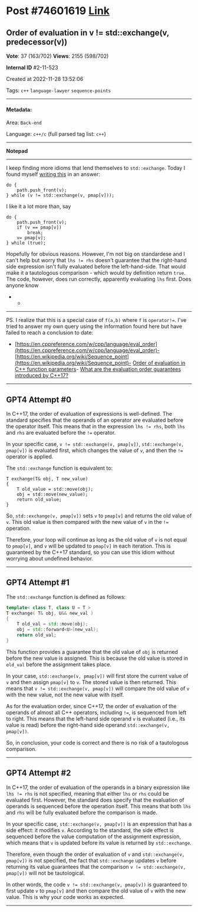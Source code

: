 
# Post \#74601619 [Link](https://stackoverflow.com/questions/74601619/)

## Order of evaluation in v != std::exchange(v, predecessor(v))

**Vote**: 37 (163/702) **Views**: 2155 (598/702) 

**Internal ID** \#2-11-523

Created at 2022-11-28 13:52:06

Tags: `c++` `language-lawyer` `sequence-points`

----------

#### Metadata:

Area: `Back-end`

Language: `c++/c` (full parsed tag list: `c++`)

----------

**Notepad**


----------

I keep finding more idioms that lend themselves to `std::exchange`.
Today I found myself [writing this](https://stackoverflow.com/a/74600853/85371) in an answer:
```
do {
    path.push_front(v);
} while (v != std::exchange(v, pmap[v]));
```

I like it a lot more than, say
```
do {
    path.push_front(v);
    if (v == pmap[v])
        break;
    v= pmap[v];
} while (true);
```

Hopefully for obvious reasons.
However, I'm not big on standardese and I can't help but worry that `lhs != rhs` doesn't guarantee that the right-hand side expression isn't fully evaluated before the left-hand-side. That would make it a tautologous comparison - which would by definition return `true`.
The code, however, does run correctly, apparently evaluating `lhs` first.
Does anyone know
- - 

---


PS. I realize that this is a special case of `f(a,b)` where `f` is `operator!=`. I've tried to answer my own query using the information found here but have failed to reach a conclusion to date:
- [https://en.cppreference.com/w/cpp/language/eval_order](https://en.cppreference.com/w/cpp/language/eval_order)- [https://en.wikipedia.org/wiki/Sequence_point](https://en.wikipedia.org/wiki/Sequence_point)- [Order of evaluation in C++ function parameters](https://stackoverflow.com/questions/2934904/order-of-evaluation-in-c-function-parameters)- [What are the evaluation order guarantees introduced by C++17?](https://stackoverflow.com/questions/38501587/what-are-the-evaluation-order-guarantees-introduced-by-c17)


----------
        
## GPT4 Attempt \#0

In C++17, the order of evaluation of expressions is well-defined. The standard specifies that the operands of an operator are evaluated before the operator itself. This means that in the expression `lhs != rhs`, both `lhs` and `rhs` are evaluated before the `!=` operator.

In your specific case, `v != std::exchange(v, pmap[v])`, `std::exchange(v, pmap[v])` is evaluated first, which changes the value of `v`, and then the `!=` operator is applied.

The `std::exchange` function is equivalent to:
```
T exchange(T& obj, T new_value)
{
    T old_value = std::move(obj);
    obj = std::move(new_value);
    return old_value;
}
```
So, `std::exchange(v, pmap[v])` sets `v` to `pmap[v]` and returns the old value of `v`. This old value is then compared with the new value of `v` in the `!=` operation.

Therefore, your loop will continue as long as the old value of `v` is not equal to `pmap[v]`, and `v` will be updated to `pmap[v]` in each iteration. This is guaranteed by the C++17 standard, so you can use this idiom without worrying about undefined behavior.

--------

## GPT4 Attempt \#1

The `std::exchange` function is defined as follows:

```cpp
template< class T, class U = T >
T exchange( T& obj, U&& new_val )
{
    T old_val = std::move(obj);
    obj = std::forward<U>(new_val);
    return old_val;
}
```

This function provides a guarantee that the old value of `obj` is returned before the new value is assigned. This is because the old value is stored in `old_val` before the assignment takes place.

In your case, `std::exchange(v, pmap[v])` will first store the current value of `v` and then assign `pmap[v]` to `v`. The stored value is then returned. This means that `v != std::exchange(v, pmap[v])` will compare the old value of `v` with the new value, not the new value with itself.

As for the evaluation order, since C++17, the order of evaluation of the operands of almost all C++ operators, including `!=`, is sequenced from left to right. This means that the left-hand side operand `v` is evaluated (i.e., its value is read) before the right-hand side operand `std::exchange(v, pmap[v])`.

So, in conclusion, your code is correct and there is no risk of a tautologous comparison.

--------

## GPT4 Attempt \#2

In C++17, the order of evaluation of the operands in a binary expression like `lhs != rhs` is not specified, meaning that either `lhs` or `rhs` could be evaluated first. However, the standard does specify that the evaluation of operands is sequenced before the operation itself. This means that both `lhs` and `rhs` will be fully evaluated before the comparison is made.

In your specific case, `std::exchange(v, pmap[v])` is an expression that has a side effect: it modifies `v`. According to the standard, the side effect is sequenced before the value computation of the assignment expression, which means that `v` is updated before its value is returned by `std::exchange`.

Therefore, even though the order of evaluation of `v` and `std::exchange(v, pmap[v])` is not specified, the fact that `std::exchange` updates `v` before returning its value guarantees that the comparison `v != std::exchange(v, pmap[v])` will not be tautological.

In other words, the code `v != std::exchange(v, pmap[v])` is guaranteed to first update `v` to `pmap[v]` and then compare the old value of `v` with the new value. This is why your code works as expected.

--------
